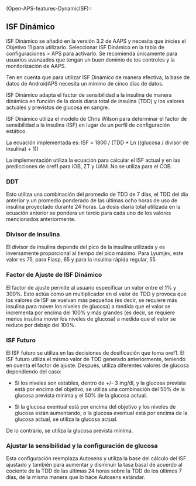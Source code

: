 (Open-APS-features-DynamicISF)=
## ISF Dinámico
ISF Dinámico se añadió en la versión 3.2 de AAPS y necesita que inicies el Objetivo 11 para utilizarlo. Seleccionar ISF Dinámico en la tabla de configuraciones > APS para activarlo. Se recomienda únicamente para usuarios avanzados que tengan un buen dominio de los controles y la monitorización de AAPS.

Ten en cuenta que para utilizar ISF Dinámico de manera efectiva, la base de datos de AndroidAPS necesita un mínimo de cinco días de datos.

ISF Dinámico adapta el factor de sensibilidad a la insulina de manera dinámica en función de la dosis diaria total de insulina (TDD) y los valores actuales y previstos de glucosa en sangre.

ISF Dinámico utiliza el modelo de Chris Wilson para determinar el factor de sensibilidad a la insulina (ISF) en lugar de un perfil de configuración estático.

La ecuación implementada es: ISF = 1800 / (TDD * Ln ((glucosa / divisor de insulina) + 1))

La implementación utiliza la ecuación para calcular el ISF actual y en las predicciones de oref1 para IOB, ZT y UAM. No se utiliza para el COB.

### DDT
Esto utiliza una combinación del promedio de TDD de 7 días, el TDD del día anterior y un promedio ponderado de las últimas ocho horas de uso de insulina proyectado durante 24 horas. La dosis diaria total utilizada en la ecuación anterior se pondera un tercio para cada uno de los valores mencionados anteriormente.

### Divisor de insulina
El divisor de insulina depende del pico de la insulina utilizada y es inversamente proporcional al tiempo del pico máximo. Para Lyumjev, este valor es 75, para Fiasp, 65 y para la insulina rápida regular, 55.

### Factor de Ajuste de ISF Dinámico
El factor de ajuste permite al usuario especificar un valor entre el 1% y 300%. Esto actúa como un multiplicador en el valor de TDD y provoca que los valores de ISF se vuelvan más pequeños (es decir, se requiere más insulina para mover los niveles de glucosa) a medida que el valor se incrementa por encima del 100% y más grandes (es decir, se requiere menos insulina mover los niveles de glucosa) a medida que el valor se reduce por debajo del 100%.

### ISF Futuro

El ISF futuro se utiliza en las decisiones de dosificación que toma oref1. El ISF futuro utiliza el mismo valor de TDD generado anteriormente, teniendo en cuenta el factor de ajuste. Después, utiliza diferentes valores de glucosa dependiendo del caso:

* Si los niveles son estables, dentro de +/- 3 mg/dl, y la glucosa prevista está por encima del objetivo, se utiliza una combinación del 50% de la glucosa prevista mínima y el 50% de la glucosa actual.

* Si la glucosa eventual está por encima del objetivo y los niveles de glucosa están aumentando, o la glucosa eventual está por encima de la glucosa actual, se utiliza la glucosa actual.

De lo contrario, se utiliza la glucosa prevista mínima.

### Ajustar la sensibilidad y la configuración de glucosa

Esta configuración reemplaza Autosens y utiliza la base del cálculo del ISF ajustado y también para aumentar y disminuir la tasa basal de acuerdo al cociente de la TDD de las últimas 24 horas sobre la TDD de los últimos 7 días, de la misma manera que lo hace Autosens estándar. 
